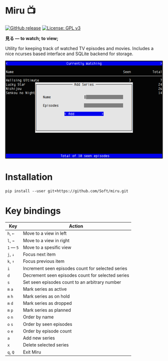 # Miru 📺

[![GitHub release](https://img.shields.io/github/release/Soft/miru.svg)](https://github.com/Soft/miru/releases)
[![License: GPL v3](https://img.shields.io/badge/License-GPL%20v3-blue.svg)](https://www.gnu.org/licenses/gpl-3.0)

**見る — to watch; to view;**

Utility for keeping track of watched TV episodes and movies. Includes a nice
ncurses based interface and SQLite backend for storage.

<img src="https://raw.githubusercontent.com/Soft/miru/master/docs/screenshots/shot-4.png">

# Installation

```
pip install --user git+https://github.com/Soft/miru.git
```

# Key bindings

Key | Action
--- | ---
`h`, `←` | Move to a view in left
`l`, `→` | Move to a view in right
`1` — `5` | Move to a spesific view
`j`, `↓` | Focus next item
`k`, `↑` | Focus previous item
`i` | Increment seen episodes count for selected series
`d` | Decrement seen episodes count for selected series
`s` | Set seen episodes count to an arbitrary number
`m` `a` | Mark series as active
`m` `h` | Mark series as on hold
`m` `d` | Mark series as dropped
`m` `p` | Mark series as planned
`o` `n` | Order by name
`o` `s` | Order by seen episodes
`o` `e` | Order by episode count
`a` | Add new series
`x` | Delete selected series
`q`, `Q` | Exit Miru
